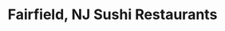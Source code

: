 ---
layout: city
title: Fairfield, NJ Sushi Restaurants
permalink: /new-jersey/fairfield/
stateAbbr: NJ
stateName: New Jersey
cityName: Fairfield

---